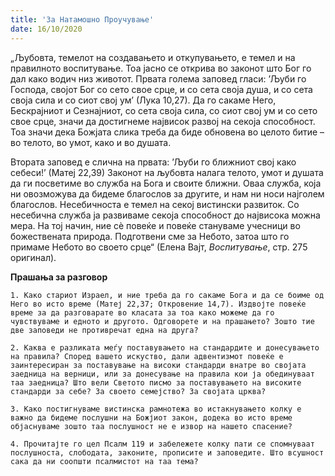 ```yaml
---
title: 'За Натамошно Проучување'
date: 16/10/2020
---
```


„Љубовта, темелот на создавањето и откупувањето, е темел и на правилното воспитување. Тоа јасно се открива во законот што Бог го дал како водич низ животот. Првата голема заповед гласи: ’Љуби го Господа, својот Бог со сето свое срце, и со сета своја душа, и со сета своја сила и со сиот свој ум’ (Лука 10,27). Да го сакаме Него, Бескрајниот и Сезнајниот, со сета своја сила, со сиот свој ум и со сето свое срце, значи да достигнеме највисок развој на секоја способност. Тоа значи дека Божјата слика треба да биде обновена во целото битие – во телото, во умот, како и во душата.

Втората заповед е слична на првата: ’Љуби го ближниот свој како себеси!’ (Матеј 22,39) Законот на љубовта налага телото, умот и душата да ги посветиме во служба на Бога и своите ближни. Оваа служба, која ни овозможува да бидеме благослов за другите, и нам ни носи најголем благослов. Несебичноста е темел на секој вистински развиток. Со несебична служба ја развиваме секоја способност до највисока можна мера. На тој начин, ние сѐ повеќе и повеќе стануваме учесници во божествената природа. Подготвени сме за Небото, затоа што го примаме Небото во своето срце“ (Елена Вајт, *Воспитување*, стр. 275 оригинал).

**Прашања за разговор**

`1. Како стариот Израел, и ние треба да го сакаме Бога и да се боиме од Него во исто време (Матеј 22,37; Откровение 14,7). Издвојте повеќе време за да разговарате во класата за тоа како можеме да го чувствуваме и едното и другото. Одговорете и на прашањето? Зошто тие две заповеди не противречат една на друга?`

`2. Каква е разликата меѓу поставувањето на стандардите и донесувањето на правила? Според вашето искуство, дали адвентизмот повеќе е заинтересиран за поставување на високи стандарди внатре во својата заедница на верници, или за донесување на правила кои ја обединуваат таа заедница? Што вели Светото писмо за поставувањето на високите стандарди за себе? За своето семејство? За својата црква?`

`3. Како постигнуваме вистинска рамнотежа во истакнувањето колку е важно да бидеме послушни на Божјиот закон, додека во исто време објаснуваме зошто таа послушност не е извор на нашето спасение?`

`4. Прочитајте го цел Псалм 119 и забележете колку пати се спомнуваат послушноста, слободата, законите, прописите и заповедите. Што всушност сака да ни соопшти псалмистот на таа тема?`